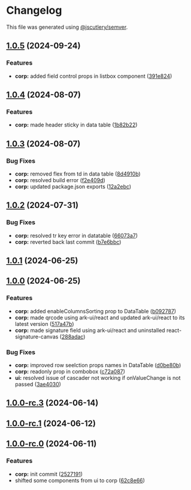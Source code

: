 # Changelog

This file was generated using [@jscutlery/semver](https://github.com/jscutlery/semver).

## [1.0.5](https://github.com/rhinobase/raftyui/compare/corp-1.0.4...corp-1.0.5) (2024-09-24)


### Features

* **corp:** added field control props in listbox component ([391e824](https://github.com/rhinobase/raftyui/commit/391e824260c63bf57a47423f209b30ed2ee5f68c))

## [1.0.4](https://github.com/rhinobase/raftyui/compare/corp-1.0.3...corp-1.0.4) (2024-08-07)


### Features

* **corp:** made header sticky in data table ([1b82b22](https://github.com/rhinobase/raftyui/commit/1b82b226671c8e93c400addb7ce7b87e57e4f553))

## [1.0.3](https://github.com/rhinobase/raftyui/compare/corp-1.0.2...corp-1.0.3) (2024-08-07)


### Bug Fixes

* **corp:** removed flex from td in data table ([8d4910b](https://github.com/rhinobase/raftyui/commit/8d4910b66d1a9dc8984ee49f2ac061c986ec3d32))
* **corp:** resolved build error ([f2e409d](https://github.com/rhinobase/raftyui/commit/f2e409d826a5de5e5e84a12c9dc6438109965bfb))
* **corp:** updated package.json exports ([12a2ebc](https://github.com/rhinobase/raftyui/commit/12a2ebcdd76c57e1c97520eded53fe80b1139a98))

## [1.0.2](https://github.com/rhinobase/raftyui/compare/corp-1.0.1...corp-1.0.2) (2024-07-31)


### Bug Fixes

* **corp:** resolved tr key error in datatable ([66073a7](https://github.com/rhinobase/raftyui/commit/66073a70af91f2b577de86fec57dcccff5462c7e))
* **corp:** reverted back last commit ([b7e6bbc](https://github.com/rhinobase/raftyui/commit/b7e6bbc53854cd759304a0036336755c2f16c6fb))

## [1.0.1](https://github.com/rhinobase/raftyui/compare/corp-1.0.0...corp-1.0.1) (2024-06-25)

## [1.0.0](https://github.com/rhinobase/raftyui/compare/corp-1.0.0-rc.3...corp-1.0.0) (2024-06-25)


### Features

* **corp:** added enableColumnsSorting prop to DataTable ([b092787](https://github.com/rhinobase/raftyui/commit/b09278747447ca980254c6ca7c17ac202cfa1258))
* **corp:** made qrcode using ark-ui/react and updated ark-ui/react to its latest version ([517a47b](https://github.com/rhinobase/raftyui/commit/517a47bc3b792fc9e0410e5c8cec6b5aeefffbbe))
* **corp:** made signature field using ark-ui/react and uninstalled react-signature-canvas ([288adac](https://github.com/rhinobase/raftyui/commit/288adacbe983141447fd840a2b1fed9103b621ea))


### Bug Fixes

* **corp:** improved row seelction props names in DataTable ([d0be80b](https://github.com/rhinobase/raftyui/commit/d0be80bfaee3e82a60ccc3d1b256fa28130afd6f))
* **corp:** readonly prop in combobox ([c72a087](https://github.com/rhinobase/raftyui/commit/c72a0871436aec7f0d31b42a980b0d514f2a8a3b))
* **ui:** resolved issue of cascader not working if onValueChange is not passed ([3ae4030](https://github.com/rhinobase/raftyui/commit/3ae40301639fe4436f6469de25e785ef895c0e3b))

## [1.0.0-rc.3](https://github.com/rhinobase/raftyui/compare/corp-1.0.0-rc.2...corp-1.0.0-rc.3) (2024-06-14)

## [1.0.0-rc.1](https://github.com/rhinobase/raftyui/compare/corp-1.0.0-rc.0...corp-1.0.0-rc.1) (2024-06-12)

## [1.0.0-rc.0](https://github.com/rhinobase/raftyui/compare/corp-0.1.13...corp-1.0.0-rc.0) (2024-06-11)


### Features

* **corp:** init commit ([2527191](https://github.com/rhinobase/raftyui/commit/25271914ea615b0fc6fd81efb1574b7e3df2e880))
* shifted some components from ui to corp ([62c8e66](https://github.com/rhinobase/raftyui/commit/62c8e66e59beebc905d54aa36c74f1220c3552a8))
